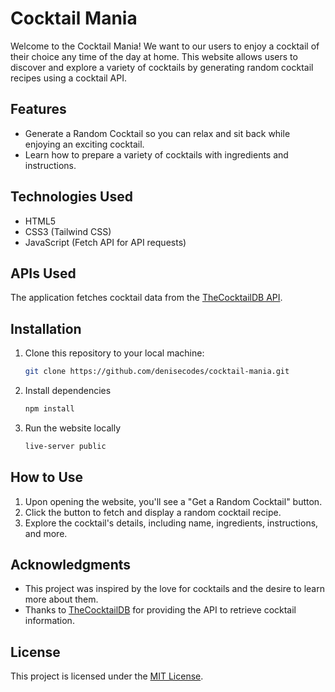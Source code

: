 # Cocktail Mania

Welcome to the Cocktail Mania! We want to our users to enjoy a cocktail of their choice any time of the day at home. This website allows users to discover and explore a variety of cocktails by generating random cocktail recipes using a cocktail API.

## Features

- Generate a Random Cocktail so you can relax and sit back while enjoying an exciting cocktail.
- Learn how to prepare a variety of cocktails with ingredients and instructions.

## Technologies Used

- HTML5
- CSS3 (Tailwind CSS)
- JavaScript (Fetch API for API requests)

## APIs Used

The application fetches cocktail data from the [TheCocktailDB API](https://www.thecocktaildb.com/).

<!-- ## Live Demo

Check out the live demo of the Cocktail Mania website [here](https://your-demo-link.com). -->

## Installation

1. Clone this repository to your local machine:

   ```bash
   git clone https://github.com/denisecodes/cocktail-mania.git
   ```

2. Install dependencies

   ```bash
   npm install
   ```

3. Run the website locally

   ```bash
   live-server public
   ```

## How to Use

1. Upon opening the website, you'll see a "Get a Random Cocktail" button.
2. Click the button to fetch and display a random cocktail recipe.
3. Explore the cocktail's details, including name, ingredients, instructions, and more.


## Acknowledgments

- This project was inspired by the love for cocktails and the desire to learn more about them.
- Thanks to [TheCocktailDB](https://www.thecocktaildb.com/) for providing the API to retrieve cocktail information.

## License

This project is licensed under the [MIT License](LICENSE).


<!-- npm install
npx tailwindcss -i src/styles.css -o public/styles.css --watch
live-server public -->
